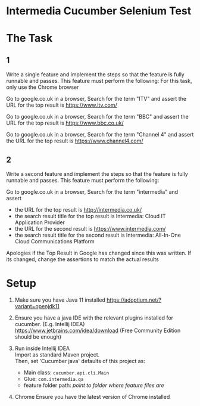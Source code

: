 Intermedia Cucumber Selenium Test 
===========================  


# The Task  
## 1
Write a single feature and implement the steps so that the feature is fully runnable and passes. This feature must perform the following:
For this task, only use the Chrome browser

Go to google.co.uk in a browser, Search for the term "ITV" and assert the URL for the top result is https://www.itv.com/

Go to google.co.uk in a browser, Search for the term "BBC" and assert the URL for the top result is https://www.bbc.co.uk/

Go to google.co.uk in a browser, Search for the term "Channel 4" and assert the URL for the top result is https://www.channel4.com/


## 2
Write a second feature and implement the steps so that the feature is fully runnable and passes. This feature must perform the following:

Go to google.co.uk in a browser, Search for the term "intermedia" and assert
* the URL for the top result is http://intermedia.co.uk/ 
* the search result title for the top result is Intermedia: Cloud IT Application Provider
* the URL for the second result is https://www.intermedia.com/
* the search result title for the second result is Intermedia: All-In-One Cloud Communications Platform


Apologies if the Top Result in Google has changed since this was written. If its changed, change the assertions to match the actual results

   

# Setup      
 
1. Make sure you have Java 11 installed
    https://adoptium.net/?variant=openjdk11

2. Ensure you have a java IDE with the relevant plugins installed for cucumber. (E.g. Intellij IDEA)     
    https://www.jetbrains.com/idea/download  (Free Community Edition should be enough)

3. Run inside Intellij IDEA    
    Import as standard Maven project.    
    Then, set 'Cucumber java' defaults of this project as:    
    - Main class: `cucumber.api.cli.Main`       
    - Glue: `com.intermedia.qa`      
    - feature folder path: _point to folder where feature files are_  
    
 4. Chrome
 Ensure you have the latest version of Chrome installed
